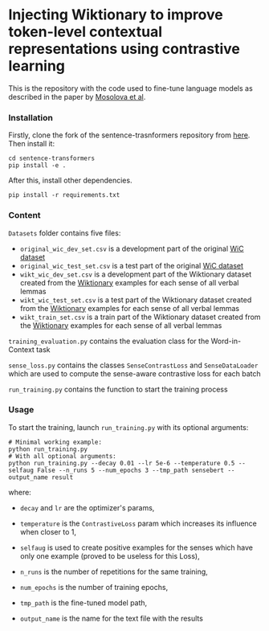 # Injecting Wiktionary to improve token-level contextual representations using contrastive learning

This is the repository with the code used to fine-tune language models as described in the paper
by [Mosolova et al](https://aclanthology.org/2024.eacl-short.5/).

### Installation

Firstly, clone the fork of the sentence-trasnformers repository
from [here](https://github.com/anya-bel/sentence-transformers). Then install it:

```
cd sentence-transformers
pip install -e .
```

After this, install other dependencies.

```
pip install -r requirements.txt
```

### Content

`Datasets` folder contains five files:

* `original_wic_dev_set.csv` is a development part of the original [WiC dataset](https://pilehvar.github.io/wic/)
* `original_wic_test_set.csv` is a test part of the original [WiC dataset](https://pilehvar.github.io/wic/)
* `wikt_wic_dev_set.csv` is a development part of the Wiktionary dataset created from
  the [Wiktionary](https://kaiko.getalp.org/about-dbnary/#:~:text=DBnary%20dataset%20is%20registered%20on,is%20computed%20from%20extracted%20content.)
  examples for each sense of all verbal lemmas
* `wikt_wic_test_set.csv` is a test part of the Wiktionary dataset created from
  the [Wiktionary](https://kaiko.getalp.org/about-dbnary/#:~:text=DBnary%20dataset%20is%20registered%20on,is%20computed%20from%20extracted%20content.)
  examples for each sense of all verbal lemmas
* `wikt_train_set.csv` is a train part of the Wiktionary dataset created from
  the [Wiktionary](https://kaiko.getalp.org/about-dbnary/#:~:text=DBnary%20dataset%20is%20registered%20on,is%20computed%20from%20extracted%20content.)
  examples for each sense of all verbal lemmas

`training_evaluation.py` contains the evaluation class for the Word-in-Context task

`sense_loss.py` contains the classes `SenseContrastLoss` and `SenseDataLoader` which are used to compute the sense-aware
contrastive loss for each batch

`run_training.py` contains the function to start the training process

### Usage

To start the training, launch `run_training.py` with its optional arguments:

```
# Minimal working example:
python run_training.py
# With all optional arguments:
python run_training.py --decay 0.01 --lr 5e-6 --temperature 0.5 --selfaug False --n_runs 5 --num_epochs 3 --tmp_path sensebert --output_name result
```

where:

* `decay` and `lr` are the optimizer's params,

* `temperature` is the `ContrastiveLoss` param which increases its influence when closer to 1,

* `selfaug` is used to create positive examples for the senses which have only one example (proved to be useless for
  this Loss),

* `n_runs` is the number of repetitions for the same training,

* `num_epochs` is the number of training epochs,

* `tmp_path` is the fine-tuned model path,

* `output_name` is the name for the text file with the results
